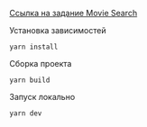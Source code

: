 [Ссылка на задание Movie Search](https://github.com/rolling-scopes-school/tasks/blob/master/tasks/movie-search.md)


Установка зависимостей

```yarn install```

Сборка проекта

```yarn build```

Запуск локально

```yarn dev```